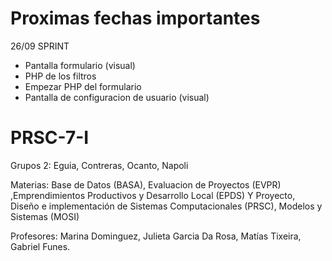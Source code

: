 # Proximas fechas importantes 
  
26/09 SPRINT
- Pantalla formulario (visual)
- PHP de los filtros
- Empezar PHP del formulario
- Pantalla de configuracion de usuario (visual)
                 

                

# PRSC-7-I
Grupos 2: Eguia, Contreras, Ocanto, Napoli

Materias: Base de Datos (BASA), Evaluacion de Proyectos (EVPR) ,Emprendimientos Productivos y Desarrollo Local (EPDS) Y Proyecto, Diseño e implementación de Sistemas Computacionales (PRSC), Modelos y Sistemas (MOSI)

Profesores: Marina Dominguez, Julieta Garcia Da Rosa, Matías Tixeira, Gabriel Funes.
